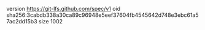 version https://git-lfs.github.com/spec/v1
oid sha256:3cabdb338a30ca89c96948e5eef37604fb4545642d748e3ebc61a57ac2dd15b3
size 1002
